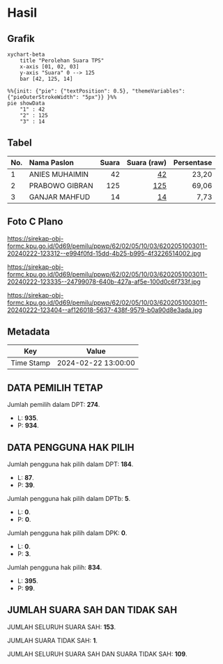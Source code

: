 # Hasil

## Grafik

```mermaid
xychart-beta
    title "Perolehan Suara TPS"
    x-axis [01, 02, 03]
    y-axis "Suara" 0 --> 125
    bar [42, 125, 14]
```

```mermaid
%%{init: {"pie": {"textPosition": 0.5}, "themeVariables": {"pieOuterStrokeWidth": "5px"}} }%%
pie showData
    "1" : 42
    "2" : 125
    "3" : 14
```

## Tabel

| No. | Nama Paslon    | Suara | Suara (raw) | Persentase |
|:--- |:-------------- | -----:| -----------:| ----------:|
| 1   | ANIES MUHAIMIN | 42    | [42][p-1]   | 23,20      |
| 2   | PRABOWO GIBRAN | 125   | [125][p-2]  | 69,06      |
| 3   | GANJAR MAHFUD  | 14    | [14][p-3]   | 7,73       |


[p-1]: https://github.com/gigit-pemilu/pemilu-2024-62-kalimantan-tengah/blob/main/pilpres/hitung-suara/sub/62-kalimantan-tengah/sub/02-kotawaringin-timur/sub/05-baamang/sub/1003-baamang-hulu/sub/011-tps/sub/paslon-1.txt
[p-2]: https://github.com/gigit-pemilu/pemilu-2024-62-kalimantan-tengah/blob/main/pilpres/hitung-suara/sub/62-kalimantan-tengah/sub/02-kotawaringin-timur/sub/05-baamang/sub/1003-baamang-hulu/sub/011-tps/sub/paslon-2.txt
[p-3]: https://github.com/gigit-pemilu/pemilu-2024-62-kalimantan-tengah/blob/main/pilpres/hitung-suara/sub/62-kalimantan-tengah/sub/02-kotawaringin-timur/sub/05-baamang/sub/1003-baamang-hulu/sub/011-tps/sub/paslon-3.txt

## Foto C Plano

https://sirekap-obj-formc.kpu.go.id/0d69/pemilu/ppwp/62/02/05/10/03/6202051003011-20240222-123312--e994f0fd-15dd-4b25-b995-4f3226514002.jpg

https://sirekap-obj-formc.kpu.go.id/0d69/pemilu/ppwp/62/02/05/10/03/6202051003011-20240222-123335--24799078-640b-427a-af5e-100d0c6f733f.jpg

https://sirekap-obj-formc.kpu.go.id/0d69/pemilu/ppwp/62/02/05/10/03/6202051003011-20240222-123404--af126018-5637-438f-9579-b0a90d8e3ada.jpg


## Metadata

| Key        | Value               |
| ---------- | ------------------- |
| Time Stamp | 2024-02-22 13:00:00 |


## DATA PEMILIH TETAP

Jumlah pemilih dalam DPT: **274**.
 * L: **935**.
 * P: **934**.

## DATA PENGGUNA HAK PILIH

Jumlah pengguna hak pilih dalam DPT: **184**.
 * L: **87**.
 * P: **39**.

Jumlah pengguna hak pilih dalam DPTb: **5**.
 * L: **0**.
 * P: **0**.

Jumlah pengguna hak pilih dalam DPK: **0**.
 * L: **0**.
 * P: **3**.

Jumlah pengguna hak pilih: **834**.
 * L: **395**.
 * P: **99**.

## JUMLAH SUARA SAH DAN TIDAK SAH

JUMLAH SELURUH SUARA SAH: **153**.

JUMLAH SUARA TIDAK SAH: **1**.

JUMLAH SELURUH SUARA SAH DAN SUARA TIDAK SAH: **109**.


